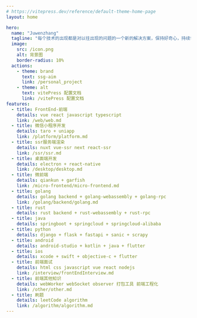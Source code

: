 ```yaml
---
# https://vitepress.dev/reference/default-theme-home-page
layout: home

hero:
  name: "Juwenzhang"
  tagline: "每个技术的出现都是对以往出现的问题的一个新的解决方案，保持好奇心，持续学习下去，或许我很普通，但是这些都是外在因素"
  image:
    src: /icon.png
    alt: 背景图
    border-radius: 10%
  actions:
    - theme: brand
      text: ssg-aim
      link: /personal_project
    - theme: alt
      text: vitePress 配置文档
      link: /vitePress 配置文档
features:
  - title: FrontEnd-前端
    details: vue react javascript typescript
    link: /web/web.md
  - title: 微信小程序开发
    details: taro + uniapp
    link: /platform/platform.md
  - title: ssr服务端渲染
    details: nuxt vue-ssr next react-ssr
    link: /ssr/ssr.md
  - title: 桌面端开发
    details: electron + react-native
    link: /desktop/desktop.md
  - title: 微前端
    details: qiankun + garfish
    link: /micro-frontend/micro-frontend.md
  - title: golang
    details: golang backend + golang-webassembly + golang-rpc
    link: /golang/backend/golang.md
  - title: rust
    details: rust backend + rust-webassembly + rust-rpc
  - title: java
    details: springboot + springcloud + springcloud-alibaba
  - title: python
    details: django + flask + fastapi + sanic + scrapy
  - title: android
    details: android-studio + kotlin + java + flutter 
  - title: ios
    details: xcode + swift + objective-c + flutter
  - title: 前端面试
    details: html css javascript vue react nodejs
    link: /interview/frontEndInterview.md
  - title: 前端其他知识
    details: webWorker webSocket observer 打包工具 前端工程化
    link: /other/other.md
  - title: 刷题
    details: leetCode algorithm
    link: /algorithm/algorithm.md
---
```


